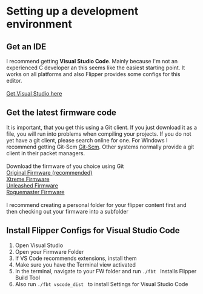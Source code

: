 # Setting up a development environment

## Get an IDE
I recommend getting <b>Visual Studio Code</b>. Mainly because I'm not an experienced C developer an this seems like the easiest starting point. It works on all platforms and also Flipper provides some configs for this editor. 
<br><br>
<a href="https://code.visualstudio.com" target="_blank">Get Visual Studio here</a>
<br>

## Get the latest firmware code
It is important, that you get this using a Git client. If you just download it as a file, you will run into problems when compiling your projects. If you do not yet have a git client, please search online for one. For Windows I recommend getting Git-Scm <a href="https://git-scm.com/" target="_blank">Git-Scm</a>. Other systems normally provide a git client in their packet managers. 
<br><br>
Download the firmware of you choice using Git<br>
<a href="https://github.com/flipperdevices/flipperzero-firmware" target="_blank">Original Firmware (recommended)</a><br>
<a href="https://github.com/ClaraCrazy/Flipper-Xtreme" target="_blank">Xtreme Firmware</a><br>
<a href="https://github.com/DarkFlippers/unleashed-firmware" target="_blank">Unleashed Firmware</a><br>
<a href="https://github.com/RogueMaster/flipperzero-firmware-wPlugins" target="_blank">Roguemaster Firmware</a><br>
<br>
I recommend creating a personal folder for your flipper content first and then checking out your firmware into a subfolder
<br>

## Install Flipper Configs for Visual Studio Code
1. Open Visual Studio
2. Open your Firmware Folder
3. If VS Code recommends extensions, install them
4. Make sure you have the Terminal view activated
5. In the terminal, navigate to your FW folder and run 
     ```./fbt ``` Installs Flipper Build Tool
6. Also run
     ```./fbt vscode_dist ``` to install Settings for Visual Studio Code



